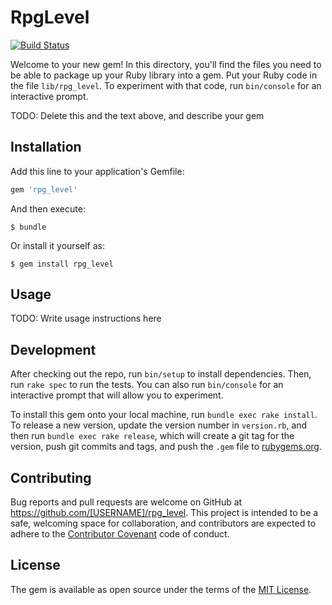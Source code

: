 # RpgLevel

[![Build Status](https://travis-ci.org/kjirou/ruby-rpg_level.svg?branch=master)](https://travis-ci.org/kjirou/ruby-rpg_level)

Welcome to your new gem! In this directory, you'll find the files you need to be able to package up your Ruby library into a gem. Put your Ruby code in the file `lib/rpg_level`. To experiment with that code, run `bin/console` for an interactive prompt.

TODO: Delete this and the text above, and describe your gem

## Installation

Add this line to your application's Gemfile:

```ruby
gem 'rpg_level'
```

And then execute:

    $ bundle

Or install it yourself as:

    $ gem install rpg_level

## Usage

TODO: Write usage instructions here

## Development

After checking out the repo, run `bin/setup` to install dependencies. Then, run `rake spec` to run the tests. You can also run `bin/console` for an interactive prompt that will allow you to experiment.

To install this gem onto your local machine, run `bundle exec rake install`. To release a new version, update the version number in `version.rb`, and then run `bundle exec rake release`, which will create a git tag for the version, push git commits and tags, and push the `.gem` file to [rubygems.org](https://rubygems.org).

## Contributing

Bug reports and pull requests are welcome on GitHub at https://github.com/[USERNAME]/rpg_level. This project is intended to be a safe, welcoming space for collaboration, and contributors are expected to adhere to the [Contributor Covenant](http://contributor-covenant.org) code of conduct.


## License

The gem is available as open source under the terms of the [MIT License](http://opensource.org/licenses/MIT).

